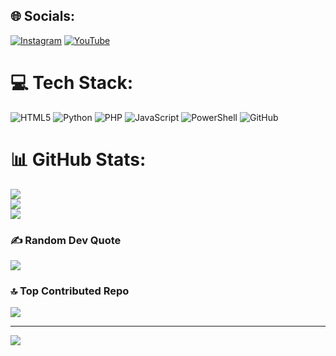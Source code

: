 
## 🌐 Socials:
[![Instagram](https://img.shields.io/badge/Instagram-%23E4405F.svg?logo=Instagram&logoColor=white)](https://instagram.com/https://www.instagram.com/codephrreak/) [![YouTube](https://img.shields.io/badge/YouTube-%23FF0000.svg?logo=YouTube&logoColor=white)](https://www.youtube.com/@CodePhrreak) 

# 💻 Tech Stack:
![HTML5](https://img.shields.io/badge/html5-%23E34F26.svg?style=for-the-badge&logo=html5&logoColor=white) ![Python](https://img.shields.io/badge/python-3670A0?style=for-the-badge&logo=python&logoColor=ffdd54) ![PHP](https://img.shields.io/badge/php-%23777BB4.svg?style=for-the-badge&logo=php&logoColor=white) ![JavaScript](https://img.shields.io/badge/javascript-%23323330.svg?style=for-the-badge&logo=javascript&logoColor=%23F7DF1E) ![PowerShell](https://img.shields.io/badge/PowerShell-%235391FE.svg?style=for-the-badge&logo=powershell&logoColor=white) ![GitHub](https://img.shields.io/badge/github-%23121011.svg?style=for-the-badge&logo=github&logoColor=white)
# 📊 GitHub Stats:
![](https://github-readme-stats.vercel.app/api?username=codephrreak&theme=dark&hide_border=false&include_all_commits=false&count_private=false)<br/>
![](https://github-readme-streak-stats.herokuapp.com/?user=codephrreak&theme=dark&hide_border=false)<br/>
![](https://github-readme-stats.vercel.app/api/top-langs/?username=codephrreak&theme=dark&hide_border=false&include_all_commits=false&count_private=false&layout=compact)

### ✍️ Random Dev Quote
![](https://quotes-github-readme.vercel.app/api?type=horizontal&theme=radical)

### 🔝 Top Contributed Repo
![](https://github-contributor-stats.vercel.app/api?username=codephrreak&limit=5&theme=dark&combine_all_yearly_contributions=true)

---
[![](https://visitcount.itsvg.in/api?id=codephrreak&icon=0&color=0)](https://visitcount.itsvg.in)

<!-- Proudly created with GPRM ( https://gprm.itsvg.in ) -->
